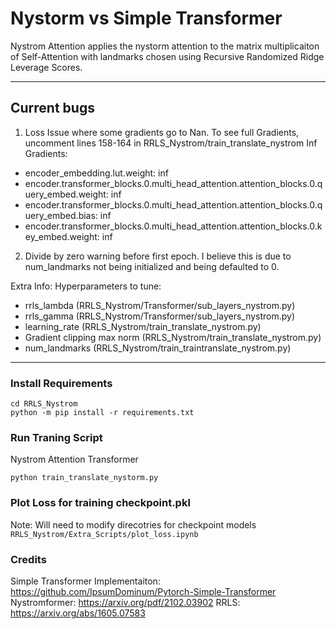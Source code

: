 # Nystorm vs Simple Transformer

Nystrom Attention applies the nystorm attention to the matrix multiplicaiton of Self-Attention 
with landmarks chosen using Recursive Randomized Ridge Leverage Scores.

---


## Current bugs

1. Loss Issue where some gradients go to Nan. To see full Gradients, uncomment lines  158-164 in RRLS_Nystrom/train_translate_nystrom
Inf Gradients:
- encoder_embedding.lut.weight: inf
- encoder.transformer_blocks.0.multi_head_attention.attention_blocks.0.query_embed.weight: inf
- encoder.transformer_blocks.0.multi_head_attention.attention_blocks.0.query_embed.bias: inf
- encoder.transformer_blocks.0.multi_head_attention.attention_blocks.0.key_embed.weight: inf


2. Divide by zero warning before first epoch. I believe this is due to num_landmarks not being initialized and being defaulted to 0.

Extra Info:
Hyperparameters to tune:
- rrls_lambda (RRLS_Nystrom/Transformer/sub_layers_nystrom.py)
- rrls_gamma (RRLS_Nystrom/Transformer/sub_layers_nystrom.py)
- learning_rate (RRLS_Nystrom/train_translate_nystrom.py)
- Gradient clipping max norm (RRLS_Nystrom/train_translate_nystrom.py)
- num_landmarks (RRLS_Nystrom/train_traintranslate_nystrom.py)

---

### Install Requirements
```
cd RRLS_Nystrom
python -m pip install -r requirements.txt
```

### Run Traning Script
Nystrom Attention Transformer
```
python train_translate_nystorm.py
```

### Plot Loss for training checkpoint.pkl
Note: Will need to modify direcotries for checkpoint models
`RRLS_Nystrom/Extra_Scripts/plot_loss.ipynb`


### Credits
Simple Transformer Implementaiton: https://github.com/IpsumDominum/Pytorch-Simple-Transformer
Nystromformer: https://arxiv.org/pdf/2102.03902
RRLS: https://arxiv.org/abs/1605.07583
